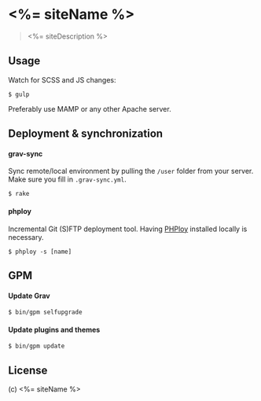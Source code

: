 # <%= siteName %>

> <%= siteDescription %>

## Usage

Watch for SCSS and JS changes:

    $ gulp

Preferably use MAMP or any other Apache server.

## Deployment & synchronization

#### grav-sync

Sync remote/local environment by pulling the `/user` folder from your server.
Make sure you fill in `.grav-sync.yml`.

    $ rake

#### phploy

Incremental Git (S)FTP deployment tool. Having [PHPloy](https://github.com/banago/PHPloy) installed locally is necessary.

    $ phploy -s [name]

## GPM

#### Update Grav

    $ bin/gpm selfupgrade

#### Update plugins and themes

    $ bin/gpm update

## License

(c) <%= siteName %>
